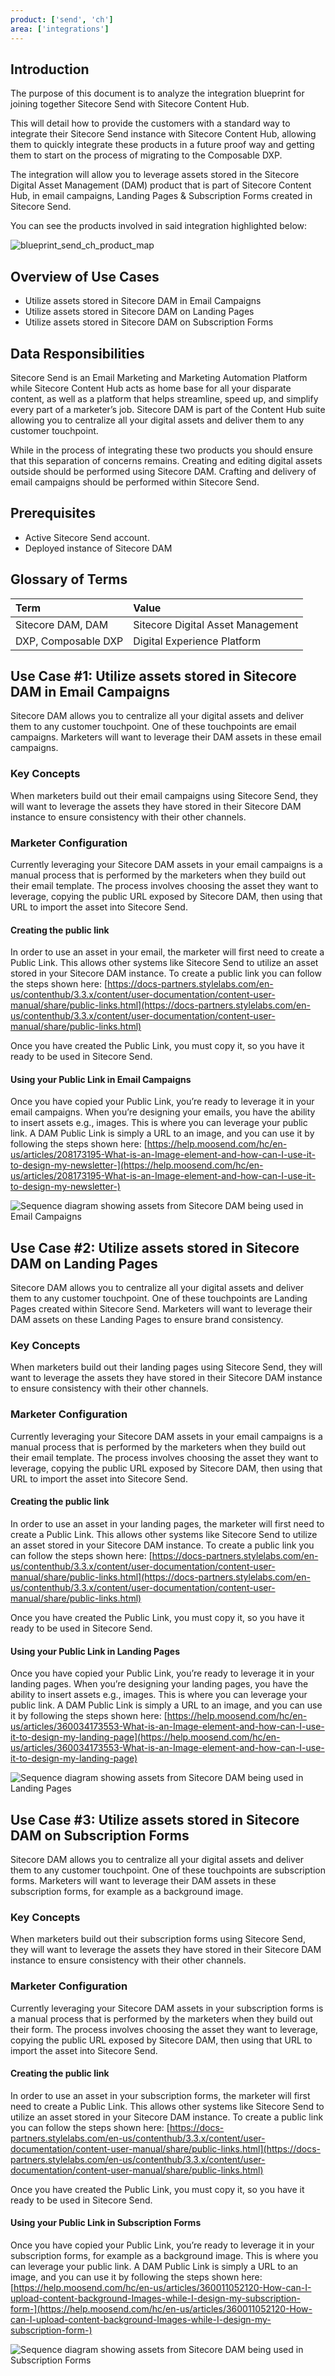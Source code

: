 ```yaml
---
product: ['send', 'ch']
area: ['integrations']
---
```


## Introduction

The purpose of this document is to analyze the integration blueprint for joining together Sitecore Send with Sitecore Content Hub.

This will detail how to provide the customers with a standard way to integrate their Sitecore Send instance with Sitecore Content Hub, allowing them to quickly integrate these products in a future proof way and getting them to start on the process of migrating to the Composable DXP.

The integration will allow you to leverage assets stored in the Sitecore Digital Asset Management (DAM) product that is part of Sitecore Content Hub, in email campaigns, Landing Pages & Subscription Forms created in Sitecore Send.

You can see the products involved in said integration highlighted below:

![blueprint_send_ch_product_map][1]

## Overview of Use Cases

- Utilize assets stored in Sitecore DAM in Email Campaigns
- Utilize assets stored in Sitecore DAM on Landing Pages
- Utilize assets stored in Sitecore DAM on Subscription Forms

## Data Responsibilities

Sitecore Send is an Email Marketing and Marketing Automation Platform while Sitecore Content Hub acts as home base for all your disparate content, as well as a platform that helps streamline, speed up, and simplify every part of a marketer’s job. Sitecore DAM is part of the Content Hub suite allowing you to centralize all your digital assets and deliver them to any customer touchpoint.

While in the process of integrating these two products you should ensure that this separation of concerns remains. Creating and editing digital assets outside should be performed using Sitecore DAM. Crafting and delivery of email campaigns should be performed within Sitecore Send.

## Prerequisites

- Active Sitecore Send account.
- Deployed instance of Sitecore DAM

## Glossary of Terms

| Term                | Value                             |
| :------------------ | :-------------------------------- |
| Sitecore DAM, DAM   | Sitecore Digital Asset Management |
| DXP, Composable DXP | Digital Experience Platform       |

## Use Case #1: Utilize assets stored in Sitecore DAM in Email Campaigns

Sitecore DAM allows you to centralize all your digital assets and deliver them to any customer touchpoint. One of these touchpoints are email campaigns. Marketers will want to leverage their DAM assets in these email campaigns.

### Key Concepts

When marketers build out their email campaigns using Sitecore Send, they will want to leverage the assets they have stored in their Sitecore DAM instance to ensure consistency with their other channels.

### Marketer Configuration

Currently leveraging your Sitecore DAM assets in your email campaigns is a manual process that is performed by the marketers when they build out their email template. The process involves choosing the asset they want to leverage, copying the public URL exposed by Sitecore DAM, then using that URL to import the asset into Sitecore Send.

#### Creating the public link

In order to use an asset in your email, the marketer will first need to create a Public Link. This allows other systems like Sitecore Send to utilize an asset stored in your Sitecore DAM instance. To create a public link you can follow the steps shown here: [https://docs-partners.stylelabs.com/en-us/contenthub/3.3.x/content/user-documentation/content-user-manual/share/public-links.html](https://docs-partners.stylelabs.com/en-us/contenthub/3.3.x/content/user-documentation/content-user-manual/share/public-links.html)

Once you have created the Public Link, you must copy it, so you have it ready to be used in Sitecore Send.

#### Using your Public Link in Email Campaigns

Once you have copied your Public Link, you’re ready to leverage it in your email campaigns. When you’re designing your emails, you have the ability to insert assets e.g., images. This is where you can leverage your public link. A DAM Public Link is simply a URL to an image, and you can use it by following the steps shown here: [https://help.moosend.com/hc/en-us/articles/208173195-What-is-an-Image-element-and-how-can-I-use-it-to-design-my-newsletter-](https://help.moosend.com/hc/en-us/articles/208173195-What-is-an-Image-element-and-how-can-I-use-it-to-design-my-newsletter-)

![Sequence diagram showing assets from Sitecore DAM being used in Email Campaigns][2]

## Use Case #2: Utilize assets stored in Sitecore DAM on Landing Pages

Sitecore DAM allows you to centralize all your digital assets and deliver them to any customer touchpoint. One of these touchpoints are Landing Pages created within Sitecore Send. Marketers will want to leverage their DAM assets on these Landing Pages to ensure brand consistency.

### Key Concepts

When marketers build out their landing pages using Sitecore Send, they will want to leverage the assets they have stored in their Sitecore DAM instance to ensure consistency with their other channels.

### Marketer Configuration

Currently leveraging your Sitecore DAM assets in your email campaigns is a manual process that is performed by the marketers when they build out their email template. The process involves choosing the asset they want to leverage, copying the public URL exposed by Sitecore DAM, then using that URL to import the asset into Sitecore Send.

#### Creating the public link

In order to use an asset in your landing pages, the marketer will first need to create a Public Link. This allows other systems like Sitecore Send to utilize an asset stored in your Sitecore DAM instance. To create a public link you can follow the steps shown here: [https://docs-partners.stylelabs.com/en-us/contenthub/3.3.x/content/user-documentation/content-user-manual/share/public-links.html](https://docs-partners.stylelabs.com/en-us/contenthub/3.3.x/content/user-documentation/content-user-manual/share/public-links.html)

Once you have created the Public Link, you must copy it, so you have it ready to be used in Sitecore Send.

#### Using your Public Link in Landing Pages

Once you have copied your Public Link, you’re ready to leverage it in your landing pages. When you’re designing your landing pages, you have the ability to insert assets e.g., images. This is where you can leverage your public link. A DAM Public Link is simply a URL to an image, and you can use it by following the steps shown here: [https://help.moosend.com/hc/en-us/articles/360034173553-What-is-an-Image-element-and-how-can-I-use-it-to-design-my-landing-page](https://help.moosend.com/hc/en-us/articles/360034173553-What-is-an-Image-element-and-how-can-I-use-it-to-design-my-landing-page)

![Sequence diagram showing assets from Sitecore DAM being used in Landing Pages][3]

## Use Case #3: Utilize assets stored in Sitecore DAM on Subscription Forms

Sitecore DAM allows you to centralize all your digital assets and deliver them to any customer touchpoint. One of these touchpoints are subscription forms. Marketers will want to leverage their DAM assets in these subscription forms, for example as a background image.

### Key Concepts

When marketers build out their subscription forms using Sitecore Send, they will want to leverage the assets they have stored in their Sitecore DAM instance to ensure consistency with their other channels.

### Marketer Configuration

Currently leveraging your Sitecore DAM assets in your subscription forms is a manual process that is performed by the marketers when they build out their form. The process involves choosing the asset they want to leverage, copying the public URL exposed by Sitecore DAM, then using that URL to import the asset into Sitecore Send.

#### Creating the public link

In order to use an asset in your subscription forms, the marketer will first need to create a Public Link. This allows other systems like Sitecore Send to utilize an asset stored in your Sitecore DAM instance. To create a public link you can follow the steps shown here: [https://docs-partners.stylelabs.com/en-us/contenthub/3.3.x/content/user-documentation/content-user-manual/share/public-links.html](https://docs-partners.stylelabs.com/en-us/contenthub/3.3.x/content/user-documentation/content-user-manual/share/public-links.html)

Once you have created the Public Link, you must copy it, so you have it ready to be used in Sitecore Send.

#### Using your Public Link in Subscription Forms

Once you have copied your Public Link, you’re ready to leverage it in your subscription forms, for example as a background image. This is where you can leverage your public link. A DAM Public Link is simply a URL to an image, and you can use it by following the steps shown here: [https://help.moosend.com/hc/en-us/articles/360011052120-How-can-I-upload-content-background-Images-while-I-design-my-subscription-form-](https://help.moosend.com/hc/en-us/articles/360011052120-How-can-I-upload-content-background-Images-while-I-design-my-subscription-form-)

![Sequence diagram showing assets from Sitecore DAM being used in Subscription Forms][4]

[1]: https://mss-p-006-delivery.sitecorecontenthub.cloud/api/public/content/a2f2c216fba04a3ba896e857e4aff0c5?v=f0dc87f3
[2]: https://mss-p-006-delivery.sitecorecontenthub.cloud/api/public/content/1b3f6f7cfb1844dfbcb44a06ba49fb98?v=e60f2441
[3]: https://mss-p-006-delivery.sitecorecontenthub.cloud/api/public/content/59473e6a63ab424387b6ca3af5c99b43?v=e037dbec
[4]: https://mss-p-006-delivery.sitecorecontenthub.cloud/api/public/content/e370a639fa80468e876e7715ecf21adc?v=6dc67c0a
